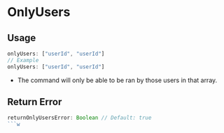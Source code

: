 # OnlyUsers
## Usage
```js
onlyUsers: ["userId", "userId"]
// Example
onlyUsers: ["userId", "userId"]
```
* The command will only be able to be ran by those users in that array.
## Return Error
```js
returnOnlyUsersError: Boolean // Default: true
```w